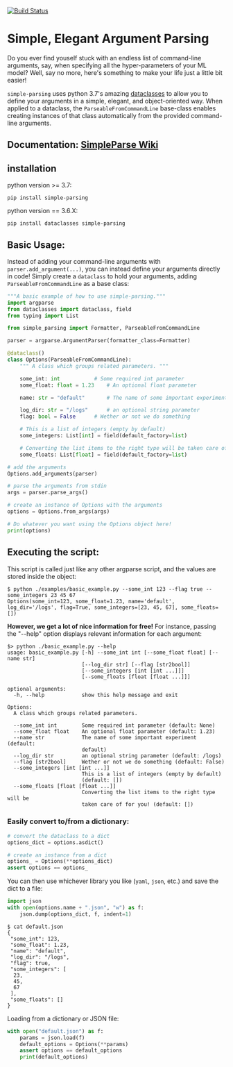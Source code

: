 [![Build Status](https://travis-ci.org/lebrice/SimpleParsing.svg?branch=master)](https://travis-ci.org/lebrice/SimpleParsing)

# Simple, Elegant Argument Parsing

Do you ever find youself stuck with an endless list of command-line arguments, say, when specifying all the hyper-parameters of your ML model? Well, say no more, here's something to make your life just a little bit easier!

`simple-parsing` uses python 3.7's amazing [dataclasses](https://docs.python.org/3/library/dataclasses.html) to allow you to define your arguments in a simple, elegant, and object-oriented way. When applied to a dataclass, the `ParseableFromCommandLine` base-class enables creating instances of that class automatically from the provided command-line arguments.

## Documentation: [SimpleParse Wiki](https://github.com/lebrice/SimpleParsing/wiki)

## installation

python version >= 3.7:
```console
pip install simple-parsing
```
python version == 3.6.X:
```console
pip install dataclasses simple-parsing
```

## Basic Usage: <a name="basic-usage"></a>

Instead of adding your command-line arguments with `parser.add_argument(...)`, you can instead define your arguments directly in code!
Simply create a `dataclass` to hold your arguments, adding `ParseableFromCommandLine` as a base class:

```python
"""A basic example of how to use simple-parsing."""
import argparse
from dataclasses import dataclass, field
from typing import List

from simple_parsing import Formatter, ParseableFromCommandLine

parser = argparse.ArgumentParser(formatter_class=Formatter)

@dataclass()
class Options(ParseableFromCommandLine):
	""" A class which groups related parameters. """

	some_int: int			# Some required int parameter
	some_float: float = 1.23	# An optional float parameter

	name: str = "default"   	# The name of some important experiment

	log_dir: str = "/logs" 		# an optional string parameter
	flag: bool = False 		# Wether or not we do something

	# This is a list of integers (empty by default)
	some_integers: List[int] = field(default_factory=list)

	# Converting the list items to the right type will be taken care of for you!
	some_floats: List[float] = field(default_factory=list)

# add the arguments
Options.add_arguments(parser)

# parse the arguments from stdin
args = parser.parse_args()

# create an instance of Options with the arguments
options = Options.from_args(args)

# Do whatever you want using the Options object here!
print(options)
```
## Executing the script:
This script is called just like any other argparse script, and the values are stored inside the object:
```console
$ python ./examples/basic_example.py --some_int 123 --flag true --some_integers 23 45 67
Options(some_int=123, some_float=1.23, name='default', log_dir='/logs', flag=True, some_integers=[23, 45, 67], some_floats=[])
```

**However, we get a lot of nice information for free!**
For instance, passing the "--help" option displays relevant information for each argument:
```console
$> python ./basic_example.py --help
usage: basic_example.py [-h] --some_int int [--some_float float] [--name str]
                        [--log_dir str] [--flag [str2bool]]
                        [--some_integers [int [int ...]]]
                        [--some_floats [float [float ...]]]

optional arguments:
  -h, --help            show this help message and exit

Options:
  A class which groups related parameters.

  --some_int int        Some required int parameter (default: None)
  --some_float float    An optional float parameter (default: 1.23)
  --name str            The name of some important experiment (default:
                        default)
  --log_dir str         an optional string parameter (default: /logs)
  --flag [str2bool]     Wether or not we do something (default: False)
  --some_integers [int [int ...]]
                        This is a list of integers (empty by default)
                        (default: [])
  --some_floats [float [float ...]]
                        Converting the list items to the right type will be
                        taken care of for you! (default: [])
```

### Easily convert to/from a dictionary:
```python
# convert the dataclass to a dict
options_dict = options.asdict()

# create an instance from a dict
options_ = Options(**options_dict)
assert options == options_

```
You can then use whichever library you like (`yaml`, `json`, etc.) and save the dict to a file: 
```python
import json
with open(options.name + ".json", "w") as f:
	json.dump(options_dict, f, indent=1)
```
```console
$ cat default.json
{
 "some_int": 123,
 "some_float": 1.23,
 "name": "default",
 "log_dir": "/logs",
 "flag": true,
 "some_integers": [
  23,
  45,
  67
 ],
 "some_floats": []
}
```
Loading from a dictionary or JSON file:
```python
with open("default.json") as f:
	params = json.load(f)
	default_options = Options(**params)
	assert options == default_options
	print(default_options)
```
